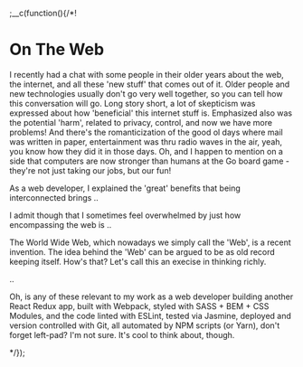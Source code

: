 
;__c(function(){/*!

# On The Web

<!-- An exercise in thinking richly -->

I recently had a chat with some people in their older years about the web, the internet, and all these 'new stuff' that comes out of it. Older people and new technologies usually don't go very well together, so you can tell how this conversation will go. Long story short, a lot of skepticism was expressed about how 'beneficial' this internet stuff is. Emphasized also was the potential 'harm', related to privacy, control, and now we have more problems! And there's the romanticization of the good ol days where mail was written in paper, entertainment was thru radio waves in the air, yeah, you know how they did it in those days. Oh, and I happen to mention on a side that computers are now stronger than humans at the Go board game - they're not just taking our jobs, but our fun!

As a web developer, I explained the 'great' benefits that being interconnected brings ..

I admit though that I sometimes feel overwhelmed by just how encompassing the web is ..

The World Wide Web, which nowadays we simply call the 'Web', is a recent invention. The idea behind the 'Web' can be argued to be as old record keeping itself. How's that? Let's call this an execise in thinking richly.

..

Oh, is any of these relevant to my work as a web developer building another React Redux app, built with Webpack, styled with SASS + BEM + CSS Modules, and the code linted with ESLint, tested via Jasmine, deployed and version controlled with Git, all automated by NPM scripts (or Yarn), don't forget left-pad? I'm not sure. It's cool to think about, though.

<!--
* I recently had a chat with some people in their older years about the web, the internet, and all these 'new stuff' that comes out of it ..
* As a web developer, I explained the 'great' benefits that being interconnected brings ..
* I admit though that I sometimes feel overwhelmed by just how encompassing the web is ..
  * it sometimes feel like we've never seen anything like it
  * and yet that's not the case
  * while the web, as in www, is a recent invention, it's possible to argue that the idea of the web itself is as old as man has kept records
  * now that's something bold, but let's imagine for a moment a flat-earther
    * any debate can be argued to a stalemate provided there are no limits to reason.
  * I'm going to argue likewise and say that 
-->

[//]: # (@~|on-the-web-part-1|~@)

*/});
